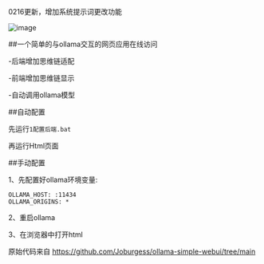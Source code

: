 0216更新，增加系统提示词更改功能

![image](https://github.com/user-attachments/assets/2a368896-90b4-46fa-9c37-e047caa1cc5f)

##一个简单的与ollama交互的网页应用在线访问


-后端增加思维链适配

-前端增加思维链显示

-自动调用ollama模型

##自动配置

先运行`1配置后端.bat`

再运行Html页面



##手动配置

1、先配置好ollama环境变量:

```
OLLAMA_HOST: :11434
OLLAMA_ORIGINS: *
```

2、重启ollama

3、在浏览器中打开html


原始代码来自
https://github.com/Joburgess/ollama-simple-webui/tree/main

